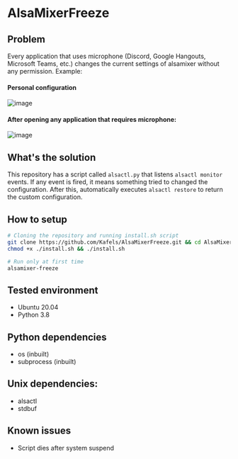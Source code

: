 # AlsaMixerFreeze

## Problem
Every application that uses microphone (Discord, Google Hangouts, Microsoft Teams, etc.) changes the current settings of alsamixer without any permission. Example:

#### Personal configuration
![image](https://user-images.githubusercontent.com/17178349/111149298-7bcd9e80-856b-11eb-88b9-d8d8021b77a4.png)

#### After opening any application that requires microphone:
![image](https://user-images.githubusercontent.com/17178349/111149397-9869d680-856b-11eb-80bb-69b1cbeebf1e.png)

## What's the solution
This repository has a script called `alsactl.py` that listens `alsactl monitor` events. If any event is fired, it means something tried to changed the configuration. After this, automatically executes `alsactl restore` to return the custom configuration.

## How to setup
```bash
# Cloning the repository and running install.sh script
git clone https://github.com/Kafels/AlsaMixerFreeze.git && cd AlsaMixerFreeze
chmod +x ./install.sh && ./install.sh

# Run only at first time
alsamixer-freeze
```

## Tested environment
- Ubuntu 20.04
- Python 3.8

## Python dependencies
- os (inbuilt)
- subprocess (inbuilt)

## Unix dependencies:
- alsactl
- stdbuf

## Known issues
- Script dies after system suspend